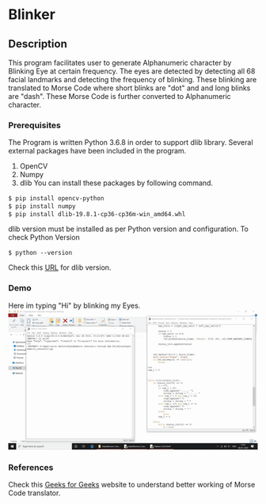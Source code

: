 # Blinker

## Description
This program facilitates user to generate Alphanumeric character by Blinking Eye at certain frequency. The eyes are detected by detecting all 68 facial landmarks and detecting the frequency of blinking. These blinking are translated to Morse Code where short blinks are "dot" and and long blinks are "dash". These Morse Code is further converted to Alphanumeric character.

### Prerequisites
The Program is written Python 3.6.8 in order to support dlib library.
Several external packages have been included in the program.
1. OpenCV
2. Numpy
3. dlib
You can install these packages by following command.
```
$ pip install opencv-python
$ pip install numpy
$ pip install dlib-19.8.1-cp36-cp36m-win_amd64.whl
```
dlib version must be installed as per Python version and configuration.
To check Python Version
```
$ python --version
```
Check this [URL](https://pypi.org/simple/dlib/) for dlib version.

### Demo
Here im typing "Hi" by blinking my Eyes.
![](demo/demo.gif)

### References
Check this [Geeks for Geeks](https://www.geeksforgeeks.org/morse-code-translator-python/) website to understand better working of Morse Code translator.




